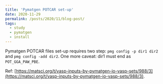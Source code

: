 ```yaml
---
title: 'Pymatgen POTCAR set-up'
date: 2020-11-29
permalink: /posts/2020/11/blog-post/
tags:
  - study
  - pymatgen
  - install
---
```


Pymatgen POTCAR files set-up requires two step: `pmg config -p dir1 dir2` and `pmg config -add dir2`. One more caveat: dir1 must end as `POT_GGA_PAW_PBE`.


Ref: [https://matsci.org/t/vasp-inputs-by-pymatgen-io-vasp-sets/988/3](https://matsci.org/t/vasp-inputs-by-pymatgen-io-vasp-sets/988/3).
